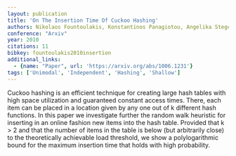 ```yaml
---
layout: publication
title: 'On The Insertion Time Of Cuckoo Hashing'
authors: Nikolaos Fountoulakis, Konstantinos Panagiotou, Angelika Steger
conference: "Arxiv"
year: 2010
citations: 11
bibkey: fountoulakis2010insertion
additional_links:
  - {name: "Paper", url: 'https://arxiv.org/abs/1006.1231'}
tags: ['Unimodal', 'Independent', 'Hashing', 'Shallow']
---
```

Cuckoo hashing is an efficient technique for creating large hash tables with
high space utilization and guaranteed constant access times. There, each item
can be placed in a location given by any one out of k different hash functions.
In this paper we investigate further the random walk heuristic for inserting in
an online fashion new items into the hash table. Provided that k > 2 and that
the number of items in the table is below (but arbitrarily close) to the
theoretically achievable load threshold, we show a polylogarithmic bound for
the maximum insertion time that holds with high probability.
